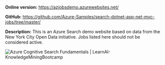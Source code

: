 **Online version:** https://azjobsdemo.azurewebsites.net/

**GitHub:** https://github.com/Azure-Samples/search-dotnet-asp-net-mvc-jobs/tree/master/

**Description:** This is an Azure Search demo website based on data from the New York City Open Data initiative. Jobs listed here should not be considered active.

![Azure Cognitive Search Fundamentals | LearnAI-KnowledgeMiningBootcamp](https://azure.github.io/LearnAI-KnowledgeMiningBootcamp/resources/images/lab-azure-search/example.png)